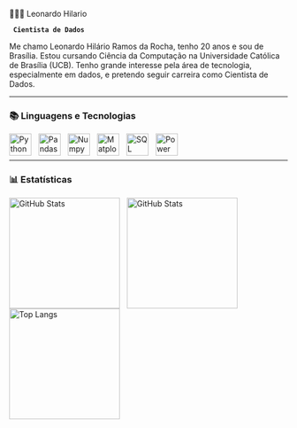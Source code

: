 👨🏻‍💻 Leonardo Hilario

**` Cientista de Dados`**

Me chamo Leonardo Hilário Ramos da Rocha, tenho 20 anos e sou de Brasília. Estou cursando Ciência da Computação na Universidade Católica de Brasília (UCB). Tenho grande interesse pela área de tecnologia, especialmente em dados, e pretendo seguir carreira como Cientista de Dados.

---

### 📚 Linguagens e Tecnologias

<img 
    align="left" 
    alt="Python" 
    title="Python" 
    width="40px" 
    style="padding-right: 10px;" 
    src="https://cdn.jsdelivr.net/gh/devicons/devicon/icons/python/python-original.svg" 
/>
<img 
    align="left" 
    alt="Pandas" 
    title="Pandas" 
    width="40px" 
    style="padding-right: 10px;" 
    src="https://cdn.jsdelivr.net/gh/devicons/devicon/icons/pandas/pandas-original.svg" 
/>
<img 
    align="left" 
    alt="Numpy" 
    title="NumPy" 
    width="40px" 
    style="padding-right: 10px;" 
    src="https://cdn.jsdelivr.net/gh/devicons/devicon/icons/numpy/numpy-original.svg" 
/>
<img 
    align="left" 
    alt="Matplotlib" 
    title="Matplotlib" 
    width="40px" 
    style="padding-right: 10px;" 
    src="https://www.vectorlogo.zone/logos/matplotlib/matplotlib-icon.svg" 
/>
<img 
    align="left" 
    alt="SQL" 
    title="SQL" 
    width="40px" 
    style="padding-right: 10px;" 
    src="https://cdn.jsdelivr.net/gh/devicons/devicon/icons/mysql/mysql-original.svg" 
/>
<img 
    align="left" 
    alt="Power BI" 
    title="Power BI" 
    width="40px" 
    style="padding-right: 10px;" 
    src="https://www.vectorlogo.zone/logos/microsoft_powerbi/microsoft_powerbi-icon.svg"
/>

<br/>
<br/>

---

### 📊 Estatísticas

<p>
  <img 
    align="left" 
    alt="GitHub Stats" 
    height="200" 
    style="padding-right: 10px;" 
    src="https://github-readme-stats.vercel.app/api?username=LeonardoHilario1&show_icons=true&theme=tokyonight&include_all_commits=true&locale=pt-br" 
  />

<img 
      align="left" 
      alt="GitHub Stats" 
      height="200" 
      src="https://github-readme-stats.vercel.app/api/top-langs/?username=LeonardoHilario1&theme=tokyonight&layout=compact&custom_title=Tecnologias&langs_count=9" 
  />

</p>


  <img 
    align="left" 
    alt="Top Langs" 
    height="200" 
    src="https://github-readme-stats.vercel.app/api/top-langs/?username=LeonardoHilario1&theme=tokyonight&layout=compact&custom_title=Tecnologias&langs_count=6" 
  />
</p>
